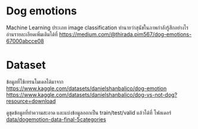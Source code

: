 # Dog emotions

Machine Learning ประเภท image classification ทำนายว่าสุนัขในภาพกำลังรู้สึกอย่างไร
อ่านรายละเอียดเพิ่มเติมได้ที่ 
https://medium.com/@thirada.pim567/dog-emotions-67000abcce08

# Dataset

ข้อมูลที่ใช้เทรนโมเดลได้มาจาก 
https://www.kaggle.com/datasets/danielshanbalico/dog-emotion
https://www.kaggle.com/datasets/danielshanbalico/dog-vs-not-dog?resource=download

ดูชุดข้อมูลที่ทำความสะอาด และแบ่งข้อมูลออกเป็น train/test/valid แล้วได้ที่
โฟลเดอร์ [data/dogemotion-data-final-5categories](https://github.com/pim3567/Dogemotion/tree/main/data/dogemotion-data-final-5categories)

